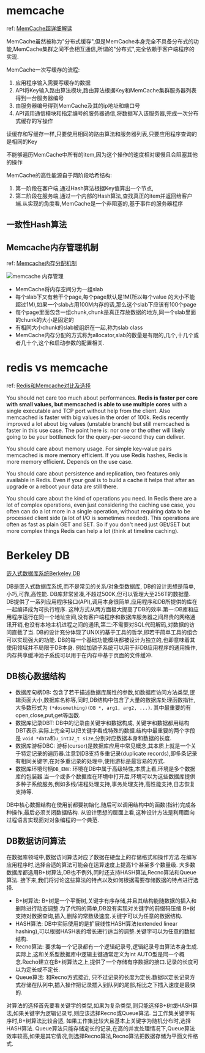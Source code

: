 # memcache
ref: [MemCache超详细解读](http://www.csdn.net/article/2016-03-16/2826609)

MemCache虽然被称为"分布式缓存",但是MemCache本身完全不具备分布式的功能,MemCache集群之间不会相互通信,所谓的"分布式",完全依赖于客户端程序的实现.

MemCache一次写缓存的流程:

1. 应用程序输入需要写缓存的数据
2. API将Key输入路由算法模块,路由算法根据Key和MemCache集群服务器列表得到一台服务器编号
3. 由服务器编号得到MemCache及其的ip地址和端口号
4. API调用通信模块和指定编号的服务器通信,将数据写入该服务器,完成一次分布式缓存的写操作

读缓存和写缓存一样,只要使用相同的路由算法和服务器列表,只要应用程序查询的是相同的Key

不能够遍历MemCache中所有的item,因为这个操作的速度相对缓慢且会阻塞其他的操作

MemCache的高性能源自于两阶段哈希结构:

1. 第一阶段在客户端,通过Hash算法根据Key值算出一个节点,
1. 第二阶段在服务端,通过一个内部的Hash算法,查找真正的item并返回给客户端.从实现的角度看,MemCache是一个非阻塞的,基于事件的服务器程序

## 一致性Hash算法

## Memcache内存管理机制
ref: [Memcache内存分配机制](https://my.oschina.net/hejiula/blog/151287)

![memcache 内存管理](http://img.ptcms.csdn.net/article/201603/16/56e8cb1b91a97_middle.jpg?_=30354)

- MemCache将内存空间分为一组slab
- 每个slab下又有若干个page,每个page默认是1M(所以每个value 的大小不能超过1M),如果一个slab占用100M内存的话,那么这个slab下应该有100个page
- 每个page里面包含一组chunk,chunk是真正存放数据的地方,同一个slab里面的chunk的大小是固定的
- 有相同大小chunk的slab被组织在一起,称为slab class
- MemCache内存分配的方式称为allocator,slab的数量是有限的,几个,十几个或者几十个,这个和启动参数的配置相关.

# redis vs memcache
ref: [ Redis和Memcache对比及选择](http://blog.csdn.net/sunmenggmail/article/details/36176029)

You should not care too much about performances.
**Redis is faster per core with small values, but memcached is able to use multiple cores** with a single executable and TCP port without help from the client.
Also memcached is faster with big values in the order of 100k. Redis recently improved a lot about big values (unstable branch) but still memcached is faster in this use case.
The point here is: nor one or the other will likely going to be your bottleneck for the query-per-second they can deliver.

You should care about memory usage.
For simple key-value pairs memcached is more memory efficient.
If you use Redis hashes, Redis is more memory efficient. Depends on the use case.

You should care about persistence and replication, two features only available in Redis.
Even if your goal is to build a cache it helps that after an upgrade or a reboot your data are still there.

You should care about the kind of operations you need.
In Redis there are a lot of complex operations, even just considering the caching use case, you often can do a lot more in a single operation,
without requiring data to be processed client side (a lot of I/O is sometimes needed).
This operations are often as fast as plain GET and SET. So if you don't need just GEt/SET but more complex things Redis can help a lot (think at timeline caching).

# Berkeley DB
[嵌入式数据库系统Berkeley DB](https://www.ibm.com/developerworks/cn/linux/l-embdb/index.html)

DB是嵌入式数据库系统,而不是常见的关系/对象型数据库, DB的设计思想是简单,小巧,可靠,高性能. DB库非常紧凑,不超过500K,但可以管理大至256T的数据量.
DB提供了一系列应用程序接口(API),调用本身很简单,应用程序和DB所提供的库在一起编译成为可执行程序.
这种方式从两方面极大提高了DB的效率.第一:DB库和应用程序运行在同一个地址空间,没有客户端程序和数据库服务器之间昂贵的网络通讯开销,也没有本地主机进程之间的通讯,第二:不需要对SQL代码解码,对数据的访问直截了当.
DB的设计充分体现了UNIX的基于工具的哲学,即若干简单工具的组合可以实现强大的功能. DB的每一个基础功能模块都被设计为独立的,也即意味着其使用领域并不局限于DB本身.
例如加锁子系统可以用于非DB应用程序的通用操作,内存共享缓冲池子系统可以用于在内存中基于页面的文件缓冲.

## DB核心数据结构
- 数据库句柄DB: 包含了若干描述数据库属性的参数,如数据库访问方法类型,逻辑页面大小,数据库名称等,同时,DB结构中包含了大量的数据库处理函数指针,大多数形式为 `(*dosomething)(DB *, arg1, arg2, ...)`. 其中最重要的有open,close,put,get等函数.
- 数据库记录DBT: DB中的记录由关键字和数据构成, 关键字和数据都用结构DBT表示.实际上完全可以把关键字看成特殊的数据.结构中最重要的两个字段是 `void *data`和`u_int32_t size`,分别对应数据本身和数据的长度.
- 数据库游标DBC: 游标(cursor)是数据库应用中常见概念,其本质上就是一个关于特定记录的遍历器.注意到DB支持多重记录(duplicate records),即多条记录有相同关键字,在对多重记录的处理中,使用游标是最容易的方式.
- 数据库环境句柄`DB_ENV`: 环境在DB中属于高级特性,本质上看,环境是多个数据库的包装器.当一个或多个数据库在环境中打开后,环境可以为这些数据库提供多种子系统服务,例如多线/进程处理支持,事务处理支持,高性能支持,日志恢复支持等.

DB中核心数据结构在使用前都要初始化,随后可以调用结构中的函数(指针)完成各种操作,最后必须关闭数据结构.
从设计思想的层面上看,这种设计方法是利用面向过程语言实现面对对象编程的一个典范.

## DB数据访问算法
在数据库领域中,数据访问算法对应了数据在硬盘上的存储格式和操作方法.在编写应用程序时,选择合适的算法可能会在运算速度上提高1个甚至多个数量级.
大多数数据库都选用B+树算法,DB也不例外,同时还支持HASH算法,Recno算法和Queue算法.
接下来,我们将讨论这些算法的特点以及如何根据需要存储数据的特点进行选择.

- B+树算法: B+树是一个平衡树,关键字有序存储,并且其结构能随数据的插入和删除进行动态调整.为了代码的简单,DB没有实现对关键字的前缀码压缩.B+树支持对数据查询,插入,删除的常数级速度.关键字可以为任意的数据结构.
- HASH算法: DB中实际使用的是扩展线性HASH算法(extended linear hashing),可以根据HASH表的增长进行适当的调整.关键字可以为任意的数据结构.
- Recno算法: 要求每一个记录都有一个逻辑纪录号,逻辑纪录号由算法本身生成.实际上,这和关系型数据库中逻辑主键通常定义为int AUTO型是同一个概念.Recho建立在B+树算法之上,提供了一个存储有序数据的接口.记录的长度可以为定长或不定长.
- Queue算法: 和Recno方式接近, 只不过记录的长度为定长.数据以定长记录方式存储在队列中,插入操作把记录插入到队列的尾部,相比之下插入速度是最快的.

对算法的选择首先要看关键字的类型,如果为复杂类型,则只能选择B+树或HASH算法,如果关键字为逻辑记录号,则应该选择Recno或Queue算法.
当工作集关键字有序时,B+树算法比较合适, 如果工作集比较大且基本上关键字为随机分布时,选择HASH算法.
Queue算法只能存储定长的记录,在高的并发处理情况下,Queue算法效率较高,如果是其它情况,则选择Recno算法,Recno算法把数据存储为平面文件格式.

